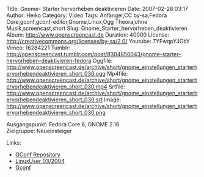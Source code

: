 Title: Gnome- Starter hervorheben deaktivieren
Date: 2007-02-28 03:17
Author: Heiko
Category: Video
Tags: Anfänger,CC by-sa,Fedora Core,gconf,gconf-editor,Gnome,Linux,Ogg Theora,ohne Musik,screencast,short
Slug: Gnome_Starter_hervorheben_deaktivieren
Album: http://www.openscreencast.de
Duration: 40000
License: http://creativecommons.org/licenses/by-sa/2.0/
Youtube: 7YFwqpYJGbY
Vimeo: 16284221
Tumblr: http://openscreencast.tumblr.com/post/8304856043/gnome-starter-hervorheben-deaktivieren-fedora
Oggfile: http://www.openscreencast.de/archive/short/gnome_einstellungen_starterhervorhebendeaktivieren_short_030.ogg
Mp4file: http://www.openscreencast.de/archive/short/gnome_einstellungen_starterhervorhebendeaktivieren_short_030.mp4
Srtfile: http://www.openscreencast.de/archive/short/gnome_einstellungen_starterhervorhebendeaktivieren_short_030.srt
Image: http://www.openscreencast.de/archive/short/gnome_einstellungen_starterhervorhebendeaktivieren_short_030.png

Ausgangspunkt: Fedora Core 6, GNOME 2.16  
Zielgruppe: Neueinsteiger  

Links:

  * [GConf Repository](http://www.gnome.org/learn/admin-guide/latest/gconf-24.html)
  * [LinuxUser 03/2004](http://www.linux-user.de/ausgabe/2004/03/028-gconf/index.html)
  * [Gconf](http://en.wikipedia.org/wiki/Gconf)

